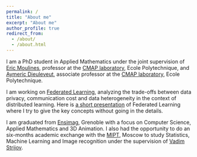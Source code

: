 ```yaml
---
permalink: /
title: "About me"
excerpt: "About me"
author_profile: true
redirect_from: 
  - /about/
  - /about.html
---
```


I am a PhD student in Applied Mathematics under the joint supervision of [Eric Moulines](https://scholar.google.fr/citations?user=_XE1LvQAAAAJ&hl=fr), professor at the [CMAP laboratory](www.cmap.polytechnique.fr/), Ecole Polytechnique, and [Aymeric Dieuleveut](https://scholar.google.fr/citations?user=ge-OinUAAAAJ&hl=fr), associate professor at the [CMAP laboratory](www.cmap.polytechnique.fr/), Ecole Polytechnique. 

I am working on [Federated Learning](https://en.wikipedia.org/wiki/Federated_learning), analyzing the trade-offs between data privacy, communication cost and data heterogeneity in the context of distributed learning. Here is [a short presentation](https://www.telecom-paris.fr/federated-learning-privacy-friendly-ai) of Federated Learning where I try to give the key concepts without going in the details. 

I am graduated from [Ensimag](https://ensimag.grenoble-inp.fr/), Grenoble with a focus on Computer Science, Applied Mathematics and 3D Animation. I also had the opportunity to do an six-months academic exchange with the [MIPT](https://mipt.ru/english/), Moscow to study Statistics, Machine Learning and Image recognition under the supervision of [Vadim Strijov](https://scholar.google.ru/citations?user=3TpENmIAAAAJ&hl=en).




